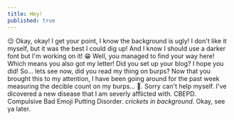 ```yaml
---
title: Hey!
published: true
---
```


😔 Okay, okay! I get your point, I know the background is ugly! I don't like it myself, but it was the best I could dig up! And I know I should use a darker font but I'm working on it!  😁
Well, you managed to find your way here! Which means you also got my letter! Did you set up your blog? I hope you did! So... lets see now, did you read my thing on burps? Now that you brought this to my attention, I have been going around for the past week measuring the decible count on my burps... 🤦. Sorry can't help myself. I've dicovered a new disease that I am severly afflicted with. CBEPD. Compulsive Bad Emoji Putting Disorder. *crickets in background*. Okay, see ya later.
